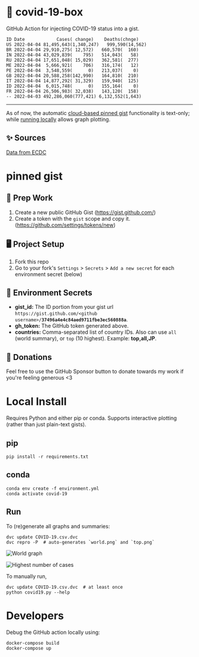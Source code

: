 # 🏥 covid-19-box

GitHub Action for injecting COVID-19 status into a gist.

```
ID Date            Cases( change)    Deaths(chnge)
US 2022-04-04 81,495,643(1,340,247)   999,590(14,562)
BR 2022-04-04 29,910,275( 12,572)   660,570(  160)
IN 2022-04-04 43,029,839(    795)   514,043(   58)
RU 2022-04-04 17,651,048( 15,029)   362,581(  277)
ME 2022-04-04  5,666,921(    706)   316,174(   12)
PE 2022-04-04  3,548,559(      0)   213,037(    0)
GB 2022-04-04 20,588,258(142,990)   164,810(  210)
IT 2022-04-04 14,877,292( 31,329)   159,940(  125)
ID 2022-04-04  6,015,748(      0)   155,164(    0)
FR 2022-04-04 26,506,983( 32,038)   143,120(  158)
-- 2022-04-03 492,286,060(777,421) 6,132,552(1,643)
```

---

As of now, the automatic [cloud-based pinned gist](#pinned-gist) functionality is text-only;
while [running locally](#local-install) allows graph plotting.

## ✨ Sources

[Data from ECDC](https://www.ecdc.europa.eu/en/publications-data/download-todays-data-geographic-distribution-covid-19-cases-worldwide)

# pinned gist

## 🎒 Prep Work
1. Create a new public GitHub Gist (https://gist.github.com/)
1. Create a token with the `gist` scope and copy it. (https://github.com/settings/tokens/new)

## 🖥 Project Setup
1. Fork this repo
1. Go to your fork's `Settings` > `Secrets` > `Add a new secret` for each environment secret (below)

## 🤫 Environment Secrets
- **gist_id:** The ID portion from your gist url `https://gist.github.com/<github username>/`**`37496a4e4c84aed9711fbe3ec560888a`**.
- **gh_token:** The GitHub token generated above.
- **countries:** Comma-separated list of country IDs. Also can use `all` (world summary), or `top` (10 highest). Example: **top,all,JP**.

## 💸 Donations

Feel free to use the GitHub Sponsor button to donate towards my work if you're feeling generous <3

# Local Install

Requires Python and either pip or conda. Supports interactive plotting (rather than just plain-text gists).

## pip

```
pip install -r requirements.txt
```

## conda

```
conda env create -f environment.yml
conda activate covid-19
```

## Run

To (re)generate all graphs and summaries:

```
dvc update COVID-19.csv.dvc
dvc repro -P  # auto-generates `world.png` and `top.png`
```

![World graph](world.png)

![Highest number of cases](top.png)

To manually run,

```
dvc update COVID-19.csv.dvc  # at least once
python covid19.py --help
```

# Developers

Debug the GitHub action locally using:

```
docker-compose build
docker-compose up
```
